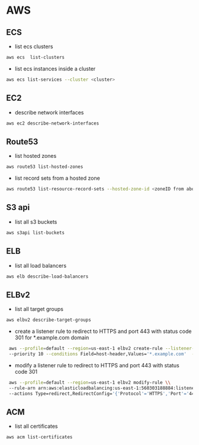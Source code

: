 # AWS

## ECS

  - list ecs clusters

```sh
aws ecs  list-clusters 
```

  - list ecs instances inside a cluster

```sh
aws ecs list-services --cluster <cluster>
```

## EC2

  - describe network interfaces

```sh
aws ec2 describe-network-interfaces
```

## Route53

  - list hosted zones

```sh
aws route53 list-hosted-zones
```

  - list record sets from a hosted zone

```sh
aws route53 list-resource-record-sets --hosted-zone-id <zoneID from above>
```

## S3 api

  - list all s3 buckets

```sh
aws s3api list-buckets
```

## ELB

  - list all load balancers

```sh
aws elb describe-load-balancers 
```

## ELBv2

  - list all target groups

```sh
aws elbv2 describe-target-groups 
```

  - create a listener rule to redirect to HTTPS and port 443 with status code 301 for *.example.com domain

```sh
 aws --profile=default --region=us-east-1 elbv2 create-rule --listener-arn arn:aws:elasticloadbalancing:us-east-1:560303188884:listener/app/test-redirect/713af720ce825f1d/5d6ace4ce0e93a57 \\
 --priority 10 --conditions Field=host-header,Values='*.example.com'  --actions Type=redirect,RedirectConfig='{'Protocol'='HTTPS','Port'='443','StatusCode'='HTTP_301'}'
 ```

  - modify a listener rule to redirect to HTTPS and port 443 with status code 301

```sh
 aws --profile=default --region=us-east-1 elbv2 modify-rule \\
 --rule-arn arn:aws:elasticloadbalancing:us-east-1:560303188884:listener-rule/app/test-redirect/713af720ce825f1d/5d6ace4ce0e93a57/413d44b250c8cad1 \\
 --actions Type=redirect,RedirectConfig='{'Protocol'='HTTPS','Port'='443','StatusCode'='HTTP_301'}'
 ```

## ACM

  - list all certificates

```sh
aws acm list-certificates
```

